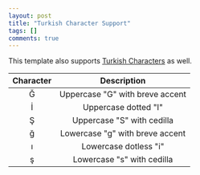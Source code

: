 ```yaml
---
layout: post
title: "Turkish Character Support"
tags: []
comments: true
---
```


This template also supports [Turkish Characters](https://en.wikipedia.org/wiki/Wikipedia:Turkish_characters) as well.

| Character | Description |
|:----:|:----:|
| Ğ | Uppercase "G" with breve accent |
| İ | Uppercase dotted "I" |
| Ş | Uppercase "S" with cedilla |
| ğ | Lowercase "g" with breve accent |
| ı | Lowercase dotless "i" |
| ş | Lowercase "s" with cedilla |
